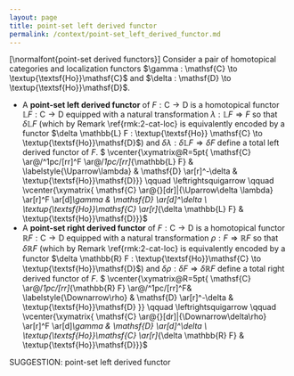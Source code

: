 ```yaml
---
layout: page
title: point-set left derived functor
permalink: /context/point-set_left_derived_functor.md
---
```

[\normalfont{point-set derived functors}] Consider a pair of homotopical categories and localization functors $\gamma : \mathsf{C} \to \textup{\textsf{Ho}}\mathsf{C}$ and $\delta : \mathsf{D} \to \textup{\textsf{Ho}}\mathsf{D}$.

-  A **point-set left derived functor** of $F : \mathsf{C} \to \mathsf{D}$ is a homotopical functor $\mathbb{L} F : \mathsf{C} \to \mathsf{D}$  equipped with a natural transformation $\lambda : \mathbb{L} F \Rightarrow F$ so that $\delta \mathbb{L} F$ (which by Remark \ref{rmk:2-cat-loc} is equivalently encoded by a functor $\delta \mathbb{L} F : \textup{\textsf{Ho}} \mathsf{C} \to \textup{\textsf{Ho}}\mathsf{D}$) and $\delta \lambda : \delta  \mathbb{L} F \Rightarrow \delta F$ define a total left derived functor of $F$.
$ \vcenter{\xymatrix@R=5pt{ \mathsf{C} \ar@/^1pc/[rr]^F \ar@/_1pc/[rr]_{\mathbb{L} F} &  \labelstyle{\Uparrow\lambda}  & \mathsf{D} \ar[r]^-\delta & \textup{\textsf{Ho}}\mathsf{D}}} \qquad \leftrightsquigarrow \qquad \vcenter{\xymatrix{ \mathsf{C} \ar@{}[dr]|{\Uparrow\delta \lambda} \ar[r]^F \ar[d]_\gamma & \mathsf{D} \ar[d]^\delta \\ \textup{\textsf{Ho}}\mathsf{C} \ar[r]_{\delta \mathbb{L} F} & \textup{\textsf{Ho}}\mathsf{D}}}$
-  A **point-set right derived functor** of $F : \mathsf{C} \to \mathsf{D}$ is a homotopical functor $\mathbb{R} F : \mathsf{C} \to \mathsf{D}$  equipped with a natural transformation $\rho : F \Rightarrow \mathbb{R} F$ so that $\delta \mathbb{R} F$ (which by Remark \ref{rmk:2-cat-loc} is equivalently encoded by a functor $\delta \mathbb{R} F : \textup{\textsf{Ho}}\mathsf{C} \to \textup{\textsf{Ho}}\mathsf{D}$) and $\delta \rho : \delta  F \Rightarrow  \delta \mathbb{R} F$ define a total right derived functor of $F$.
$ \vcenter{\xymatrix@R=5pt{ \mathsf{C} \ar@/_1pc/[rr]_{\mathbb{R} F} \ar@/^1pc/[rr]^F&  \labelstyle{\Downarrow\rho} & \mathsf{D} \ar[r]^-\delta & \textup{\textsf{Ho}}\mathsf{D}  }} \qquad \leftrightsquigarrow \qquad \vcenter{\xymatrix{ \mathsf{C} \ar@{}[dr]|{\Downarrow\delta\rho} \ar[r]^F \ar[d]_\gamma & \mathsf{D} \ar[d]^\delta \\ \textup{\textsf{Ho}}\mathsf{C} \ar[r]_{\delta \mathbb{R} F} & \textup{\textsf{Ho}}\mathsf{D}}}$



SUGGESTION: point-set left derived functor